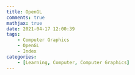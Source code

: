 ```yaml
---
title: OpenGL
comments: true
mathjax: true
date: 2021-04-17 12:00:39
tags:
    - Computer Graphics
    - OpenGL
    - Index
categories:
    - [Learning, Computer, Computer Graphics]
---
```

